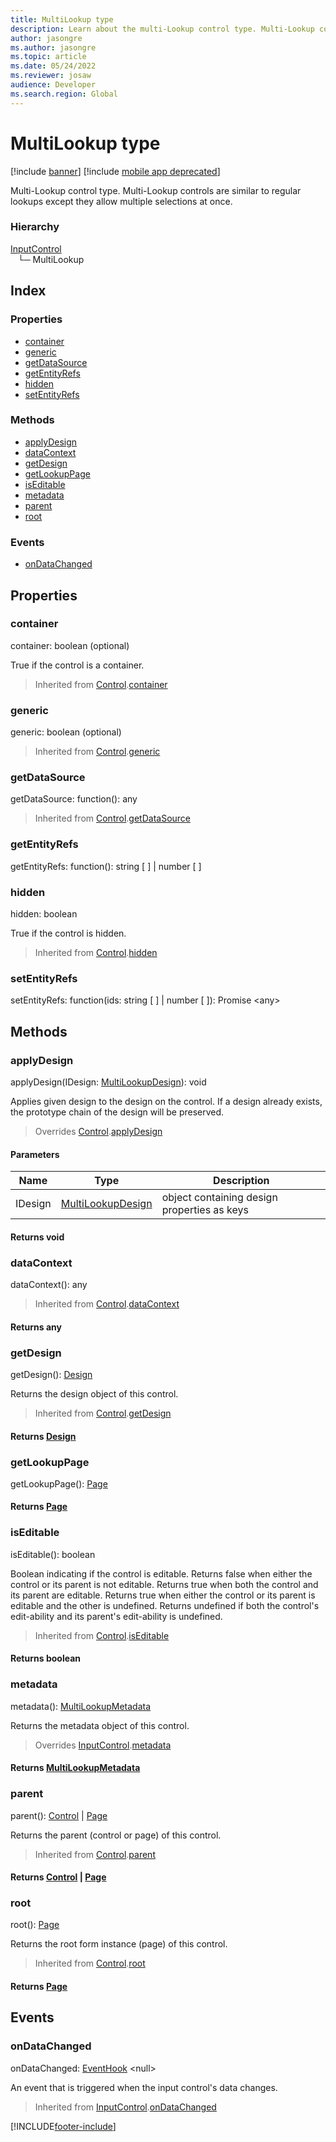 ```yaml
---
title: MultiLookup type
description: Learn about the multi-Lookup control type. Multi-Lookup controls are similar to regular lookups except they allow multiple selections at once.
author: jasongre
ms.author: jasongre
ms.topic: article
ms.date: 05/24/2022
ms.reviewer: josaw
audience: Developer
ms.search.region: Global
---
```


# MultiLookup type

[!include [banner](../../../../includes/banner.md)]
[!include [mobile app deprecated](../../../../includes/mobile-app-deprecation-banner.md)]

Multi-Lookup control type. Multi-Lookup controls are similar to regular lookups except they allow multiple selections at once.

### Hierarchy

[InputControl](view-model-control-basecontrol-iinputcontrol-iinputcontrol.md) <br>&nbsp;&nbsp;&nbsp;└─ MultiLookup <br>

## Index

### Properties

* [container](view-model-control-lookup-imultilookup-imultilookup.md#container)
* [generic](view-model-control-lookup-imultilookup-imultilookup.md#generic)
* [getDataSource](view-model-control-lookup-imultilookup-imultilookup.md#getdatasource)
* [getEntityRefs](view-model-control-lookup-imultilookup-imultilookup.md#getentityrefs)
* [hidden](view-model-control-lookup-imultilookup-imultilookup.md#hidden)
* [setEntityRefs](view-model-control-lookup-imultilookup-imultilookup.md#setentityrefs)

### Methods

* [applyDesign](view-model-control-lookup-imultilookup-imultilookup.md#applydesign)
* [dataContext](view-model-control-lookup-imultilookup-imultilookup.md#datacontext)
* [getDesign](view-model-control-lookup-imultilookup-imultilookup.md#getdesign)
* [getLookupPage](view-model-control-lookup-imultilookup-imultilookup.md#getlookuppage)
* [isEditable](view-model-control-lookup-imultilookup-imultilookup.md#iseditable)
* [metadata](view-model-control-lookup-imultilookup-imultilookup.md#metadata)
* [parent](view-model-control-lookup-imultilookup-imultilookup.md#parent)
* [root](view-model-control-lookup-imultilookup-imultilookup.md#root)

### Events

* [onDataChanged](view-model-control-lookup-imultilookup-imultilookup.md#ondatachanged)

## Properties

### container

container: boolean (optional) 

True if the control is a container.

> Inherited from [Control](view-model-control-basecontrol-icontrol-icontrol.md).[container](view-model-control-basecontrol-icontrol-icontrol.md#container)


### generic

generic: boolean (optional) 



> Inherited from [Control](view-model-control-basecontrol-icontrol-icontrol.md).[generic](view-model-control-basecontrol-icontrol-icontrol.md#generic)


### getDataSource

getDataSource: function(): any



> Inherited from [Control](view-model-control-basecontrol-icontrol-icontrol.md).[getDataSource](view-model-control-basecontrol-icontrol-icontrol.md#getdatasource)


### getEntityRefs

getEntityRefs: function(): string [ ] &#124; number [ ]




### hidden

hidden: boolean

True if the control is hidden.

> Inherited from [Control](view-model-control-basecontrol-icontrol-icontrol.md).[hidden](view-model-control-basecontrol-icontrol-icontrol.md#hidden)


### setEntityRefs

setEntityRefs: function(ids: string [ ] &#124; number [ ]): Promise &lt;any&gt;




## Methods

### applyDesign


applyDesign(IDesign: [MultiLookupDesign](view-model-control-lookup-imultilookup-imultilookupdesign.md)): void

Applies given design to the design on the control.
If a design already exists, the prototype chain of the design will be preserved.

> Overrides [Control](view-model-control-basecontrol-icontrol-icontrol.md).[applyDesign](view-model-control-basecontrol-icontrol-icontrol.md#applydesign)


#### Parameters

| Name | Type | Description |
| ---- | ---- | ----------- |
| IDesign|[MultiLookupDesign](view-model-control-lookup-imultilookup-imultilookupdesign.md)|object containing design properties as keys|

#### Returns void

### dataContext


dataContext(): any



> Inherited from [Control](view-model-control-basecontrol-icontrol-icontrol.md).[dataContext](view-model-control-basecontrol-icontrol-icontrol.md#datacontext)

#### Returns any

### getDesign


getDesign(): [Design](view-model-ipage-idesign.md)

Returns the design object of this control.

> Inherited from [Control](view-model-control-basecontrol-icontrol-icontrol.md).[getDesign](view-model-control-basecontrol-icontrol-icontrol.md#getdesign)

#### Returns [Design](view-model-ipage-idesign.md)



### getLookupPage


getLookupPage(): [Page](view-model-ipage-ipage.md)



#### Returns [Page](view-model-ipage-ipage.md)

### isEditable


isEditable(): boolean

Boolean indicating if the control is editable.
Returns false when either the control or its parent is not editable.
Returns true when both the control and its parent are editable.
Returns true when either the control or its parent is editable and the other is undefined.
Returns undefined if both the control's edit-ability and its parent's edit-ability is undefined.

> Inherited from [Control](view-model-control-basecontrol-icontrol-icontrol.md).[isEditable](view-model-control-basecontrol-icontrol-icontrol.md#iseditable)

#### Returns boolean



### metadata


metadata(): [MultiLookupMetadata](view-model-control-lookup-imultilookup-imultilookupmetadata.md)

Returns the metadata object of this control.

> Overrides [InputControl](view-model-control-basecontrol-iinputcontrol-iinputcontrol.md).[metadata](view-model-control-basecontrol-iinputcontrol-iinputcontrol.md#metadata)

#### Returns [MultiLookupMetadata](view-model-control-lookup-imultilookup-imultilookupmetadata.md)



### parent


parent(): [Control](view-model-control-basecontrol-icontrol-icontrol.md) &#124; [Page](view-model-ipage-ipage.md)

Returns the parent (control or page) of this control.

> Inherited from [Control](view-model-control-basecontrol-icontrol-icontrol.md).[parent](view-model-control-basecontrol-icontrol-icontrol.md#parent)

#### Returns [Control](view-model-control-basecontrol-icontrol-icontrol.md) &#124; [Page](view-model-ipage-ipage.md)



### root


root(): [Page](view-model-ipage-ipage.md)

Returns the root form instance (page) of this control.

> Inherited from [Control](view-model-control-basecontrol-icontrol-icontrol.md).[root](view-model-control-basecontrol-icontrol-icontrol.md#root)

#### Returns [Page](view-model-ipage-ipage.md)



## Events

### onDataChanged

onDataChanged: [EventHook](event-ievent-ieventhook.md) &lt;null&gt;

An event that is triggered when the input control's data changes.

> Inherited from [InputControl](view-model-control-basecontrol-iinputcontrol-iinputcontrol.md).[onDataChanged](view-model-control-basecontrol-iinputcontrol-iinputcontrol.md#ondatachanged)




[!INCLUDE[footer-include](../../../../../../includes/footer-banner.md)]
